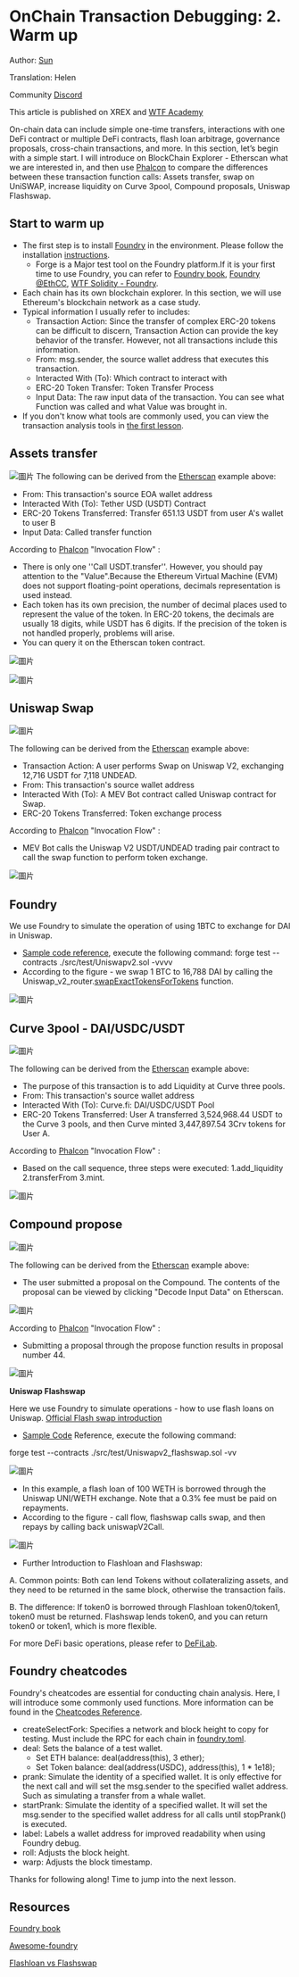# OnChain Transaction Debugging: 2. Warm up

Author: [Sun](https://twitter.com/1nf0s3cpt)

Translation: Helen

Community [Discord](https://discord.gg/3y3d9DMQ)

This article is published on XREX and [WTF Academy](https://github.com/AmazingAng/WTF-Solidity#%E9%93%BE%E4%B8%8A%E5%A8%81%E8%83%81%E5%88%86%E6%9E%90)

On-chain data can include simple one-time transfers, interactions with one DeFi contract or multiple DeFi contracts, flash loan arbitrage, governance proposals, cross-chain transactions, and more. In this section, let’s begin with a simple start.
I will introduce on BlockChain Explorer - Etherscan what we are interested in, and then use [Phalcon](https://phalcon.blocksec.com/) to compare the differences between these transaction function calls: Assets transfer, swap on UniSWAP, increase liquidity on Curve 3pool, Compound proposals, Uniswap Flashswap.

## Start to warm up

- The first step is to install [Foundry](https://github.com/foundry-rs/foundry) in the environment. Please follow the installation [instructions](https://book.getfoundry.sh/getting-started/installation).
  - Forge is a Major test tool on the Foundry platform.If it is your first time to use Foundry, you can refer to [Foundry book](https://book.getfoundry.sh/), [Foundry @EthCC](https://www.youtube.com/watch?v=wJnywGB33O4), [WTF Solidity - Foundry](https://github.com/AmazingAng/WTF-Solidity/blob/main/Topics/Tools/TOOL07_Foundry/readme.md).
- Each chain has its own blockchain explorer. In this section, we will use Ethereum's blockchain network as a case study.
- Typical information I usually refer to includes:
  - Transaction Action: Since the transfer of complex ERC-20 tokens can be difficult to discern, Transaction Action can provide the key behavior of the transfer. However, not all transactions include this information.
  - From: msg.sender, the source wallet address that executes this transaction.
  - Interacted With (To): Which contract to interact with
  - ERC-20 Token Transfer: Token Transfer Process
  - Input Data: The raw input data of the transaction. You can see what Function was called and what Value was brought in.
- If you don't know what tools are commonly used, you can view the transaction analysis tools in [the first lesson](https://github.com/SunWeb3Sec/DeFiHackLabs/tree/main/academy/onchain_debug/01_tools/en).

## Assets transfer

![圖片](https://user-images.githubusercontent.com/52526645/211021954-6c5828be-7293-452b-8ef6-a268db54b932.png)
The following can be derived from the [Etherscan](https://etherscan.io/tx/0x96a3fdd23fc5052d99b4be0ac55dc9b0eeff888fba447cce6b4dce1743497ad1) example above:

- From: This transaction's source EOA wallet address
- Interacted With (To): Tether USD (USDT) Contract
- ERC-20 Tokens Transferred: Transfer 651.13 USDT from user A's wallet to user B
- Input Data: Called transfer function

According to [Phalcon](https://phalcon.blocksec.com/tx/eth/0x836ef3d01a52c4b9304c3d683f6ff2b296c7331b6fee86e3b116732ce1d5d124) "Invocation Flow" :

- There is only one ''Call USDT.transfer''. However, you should pay attention to the "Value".Because the Ethereum Virtual Machine (EVM) does not support floating-point operations, decimals representation is used instead.
- Each token has its own precision, the number of decimal places used to represent the value of the token. In ERC-20 tokens, the decimals are usually 18 digits, while USDT has 6 digits. If the precision of the token is not handled properly, problems will arise.
- You can query it on the Etherscan token contract.

![圖片](https://user-images.githubusercontent.com/52526645/211123692-d7224ced-bc0b-47a1-a876-2af086e2fce9.png)

![圖片](https://user-images.githubusercontent.com/52526645/211022964-f819b35c-d442-488c-9645-7733af219d1c.png)

## Uniswap Swap

![圖片](https://user-images.githubusercontent.com/52526645/211029091-c24963c7-d2f8-44f4-ad6a-a9185f98ec85.png)

The following can be derived from the [Etherscan](https://etherscan.io/tx/0x1cd5ceda7e2b2d8c66f8c5657f27ef6f35f9e557c8d1532aa88665a37130da84) example above:

- Transaction Action: A user performs Swap on Uniswap V2, exchanging 12,716 USDT for 7,118 UNDEAD.
- From: This transaction's source wallet address
- Interacted With (To): A MEV Bot contract called Uniswap contract for Swap.
- ERC-20 Tokens Transferred: Token exchange process

According to [Phalcon](https://phalcon.blocksec.com/tx/eth/0x1cd5ceda7e2b2d8c66f8c5657f27ef6f35f9e557c8d1532aa88665a37130da84) "Invocation Flow" :

- MEV Bot calls the Uniswap V2 USDT/UNDEAD trading pair contract to call the swap function to perform token exchange.

![圖片](https://user-images.githubusercontent.com/52526645/211029737-4a606d32-2c96-41e9-aef7-82fe1fb4b21d.png)

## Foundry

We use Foundry to simulate the operation of using 1BTC to exchange for DAI in Uniswap.

- [Sample code reference](https://github.com/SunWeb3Sec/DeFiLabs/blob/main/src/test/Uniswapv2.sol), execute the following command:
 forge test --contracts ./src/test/Uniswapv2.sol -vvvv
- According to the figure - we swap 1 BTC to 16,788 DAI by calling the Uniswap\_v2\_router.[swapExactTokensForTokens](https://docs.uniswap.org/contracts/v2/reference/smart-contracts/router-02#swapexacttokensfortokens) function.

![圖片](https://user-images.githubusercontent.com/52526645/211143644-6ed295f0-e0d8-458b-a6a7-71b2da8a5baa.png)

## Curve 3pool - DAI/USDC/USDT

![圖片](https://user-images.githubusercontent.com/52526645/211030934-14fccba9-5239-480c-b431-21de393a6308.png)

The following can be derived from the [Etherscan](https://etherscan.io/tx/0x667cb82d993657f2779507a0262c9ed9098f5a387e8ec754b99f6e1d61d92d0b) example above:

- The purpose of this transaction is to add Liquidity at Curve three pools.
- From: This transaction's source wallet address
- Interacted With (To): Curve.fi: DAI/USDC/USDT Pool
- ERC-20 Tokens Transferred: User A transferred 3,524,968.44 USDT to the Curve 3 pools, and then Curve minted 3,447,897.54 3Crv tokens for User A.

According to [Phalcon](https://phalcon.blocksec.com/tx/eth/0x667cb82d993657f2779507a0262c9ed9098f5a387e8ec754b99f6e1d61d92d0b) "Invocation Flow" :

- Based on the call sequence, three steps were executed:
1.add\_liquidity 2.transferFrom 3.mint.

![圖片](https://user-images.githubusercontent.com/52526645/211032540-b8ad83af-44cf-48ea-b22c-6c79d4dac1af.png)


## Compound propose

![圖片](https://user-images.githubusercontent.com/52526645/211033609-60713c9d-1760-45d4-957f-a74e08abf9a5.png)

The following can be derived from the [Etherscan](https://etherscan.io/tx/0xba69b455c511c500e0be9453cf70319bc61e29eb4235a6e5ca5fe6ddf1934159) example above:

- The user submitted a proposal on the Compound. The contents of the proposal can be viewed by clicking "Decode Input Data" on Etherscan.

![圖片](https://user-images.githubusercontent.com/52526645/211033906-e3446f69-404e-4347-a0c6-e1b622039c5a.png)

According to [Phalcon](https://phalcon.blocksec.com/tx/eth/0xba69b455c511c500e0be9453cf70319bc61e29eb4235a6e5ca5fe6ddf1934159) "Invocation Flow" :

- Submitting a proposal through the propose function results in proposal number 44.

![圖片](https://user-images.githubusercontent.com/52526645/211034346-a600cbf4-eed9-47ca-8b5a-88232808f3a3.png)

**Uniswap Flashswap**

Here we use Foundry to simulate operations - how to use flash loans on Uniswap. [Official Flash swap introduction](https://docs.uniswap.org/contracts/v2/guides/smart-contract-integration/using-flash-swaps)

- [Sample Code](https://github.com/SunWeb3Sec/DeFiLabs/blob/main/src/test/Uniswapv2_flashswap.sol) Reference, execute the following command:

forge test --contracts ./src/test/Uniswapv2\_flashswap.sol -vv

![圖片](https://user-images.githubusercontent.com/52526645/211125357-695c3fd0-4a56-4a70-9c98-80bac65586b8.png)

- In this example, a flash loan of 100 WETH is borrowed through the Uniswap UNI/WETH exchange. Note that a 0.3% fee must be paid on repayments.
- According to the figure - call flow, flashswap calls swap, and then repays by calling back uniswapV2Call.

![圖片](https://user-images.githubusercontent.com/52526645/211038895-a1bc681a-41cd-4900-a745-3d3ddd0237d4.png)

- Further Introduction to Flashloan and Flashswap:

A. Common points:
Both can lend Tokens without collateralizing assets, and they need to be returned in the same block, otherwise the transaction fails.

B. The difference:
If token0 is borrowed through Flashloan token0/token1, token0 must be returned. Flashswap lends token0, and you can return token0 or token1, which is more flexible.

For more DeFi basic operations, please refer to [DeFiLab](https://github.com/SunWeb3Sec/DeFiLabs).

## Foundry cheatcodes

Foundry's cheatcodes are essential for conducting chain analysis. Here, I will introduce some commonly used functions. More information can be found in the [Cheatcodes Reference](https://book.getfoundry.sh/cheatcodes/).

- createSelectFork: Specifies a network and block height to copy for testing. Must include the RPC for each chain in [foundry.toml](https://github.com/SunWeb3Sec/DeFiHackLabs/blob/main/foundry.toml).
- deal: Sets the balance of a test wallet.
  - Set ETH balance: deal(address(this), 3 ether);
  - Set Token balance: deal(address(USDC), address(this), 1 \* 1e18);
- prank: Simulate the identity of a specified wallet. It is only effective for the next call and will set the msg.sender to the specified wallet address. Such as simulating a transfer from a whale wallet.
- startPrank: Simulate the identity of a specified wallet. It will set the msg.sender to the specified wallet address for all calls until stopPrank() is executed.
- label: Labels a wallet address for improved readability when using Foundry debug.
- roll: Adjusts the block height.
- warp: Adjusts the block timestamp.

Thanks for following along! Time to jump into the next lesson.

## Resources

[Foundry book](https://book.getfoundry.sh/)

[Awesome-foundry](https://github.com/crisgarner/awesome-foundry)

[Flashloan vs Flashswap](https://blog.infura.io/post/build-a-flash-loan-arbitrage-bot-on-infura-part-i)
